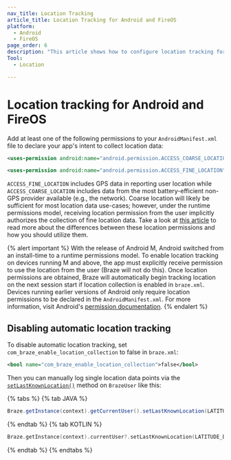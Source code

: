 ```yaml
---
nav_title: Location Tracking
article_title: Location Tracking for Android and FireOS
platform: 
  - Android
  - FireOS
page_order: 6
description: "This article shows how to configure location tracking for your Android application."
Tool:
  - Location

---
```


# Location tracking for Android and FireOS

Add at least one of the following permissions to your `AndroidManifest.xml` file to declare your app's intent to collect location data:

```xml
<uses-permission android:name="android.permission.ACCESS_COARSE_LOCATION" />
```
```xml
<uses-permission android:name="android.permission.ACCESS_FINE_LOCATION" />
```

`ACCESS_FINE_LOCATION` includes GPS data in reporting user location while `ACCESS_COARSE_LOCATION` includes data from the most battery-efficient non-GPS provider available (e.g., the network). Coarse location will likely be sufficient for most location data use-cases; however, under the runtime permissions model, receiving location permission from the user implicitly authorizes the collection of fine location data. Take a look at [this article][1] to read more about the differences between these location permissions and how you should utilize them.

{% alert important %}
With the release of Android M, Android switched from an install-time to a runtime permissions model. To enable location tracking on devices running M and above, the app must explicitly receive permission to use the location from the user (Braze will not do this). Once location permissions are obtained, Braze will automatically begin tracking location on the next session start if location collection is enabled in `braze.xml`. Devices running earlier versions of Android only require location permissions to be declared in the `AndroidManifest.xml`. For more information, visit Android's [permission documentation](https://developer.android.com/training/permissions/index.html).
{% endalert %}

## Disabling automatic location tracking

To disable automatic location tracking, set `com_braze_enable_location_collection` to false in `braze.xml`:

```xml
<bool name="com_braze_enable_location_collection">false</bool>
```

Then you can manually log single location data points via the [`setLastKnownLocation()`][4] method on `BrazeUser` like this:

{% tabs %}
{% tab JAVA %}

```java
Braze.getInstance(context).getCurrentUser().setLastKnownLocation(LATITUDE_DOUBLE_VALUE, LONGITUDE_DOUBLE_VALUE, ALTITUDE_DOUBLE_VALUE, ACCURACY_DOUBLE_VALUE);
```

{% endtab %}
{% tab KOTLIN %}

```kotlin
Braze.getInstance(context).currentUser?.setLastKnownLocation(LATITUDE_DOUBLE_VALUE, LONGITUDE_DOUBLE_VALUE, ALTITUDE_DOUBLE_VALUE, ACCURACY_DOUBLE_VALUE)
```

{% endtab %}
{% endtabs %}

[1]: https://stuff.mit.edu/afs/sipb/project/android/docs/guide/topics/location/strategies.html
[4]: https://appboy.github.io/appboy-android-sdk/kdoc/braze-android-sdk/com.braze/-braze-user/set-last-known-location.html
